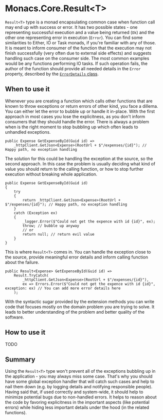 # Monacs.Core.Result\<T>

`Result<T>` type is a monad encapsulating common case when function call may end up with success or error. It has two possible states - one representing successful execution and a value being returned (`Ok`) and the other one representing error in execution (`Error`). You can find some similarities to Either, IO or Task monads, if you're familiar with any of those. It is meant to inform consumer of the function that the execution may not finish successfully (very often due to external side effects) and suggests handling such case on the consumer side. The most common examples would be any functions performing IO tasks. If such operation fails, the author of the function should provide all needed details in the `Error` property, described by the [`ErrorDetails` class](Errors.md).

## When to use it

Whenever you are creating a function which calls other functions that are known to throw exceptions or return errors of other kind, you face a dillema. You can either let the error to bubble up or handle it in-place. With the first approach in most cases you lose the explicitness, as you don't inform consumers that they should handle the error. There is always a problem when is the right moment to stop bubbling up which often leads to unhandled exceptions.

    public Expense GetExpenseById(Guid id) =>
        _httpClient.GetJson<Expense>(RootUrl + $"/expenses/{id}"); // Happy path, no exception handling

The solution for this could be handling the exception at the source, so the second approach. In this case the problem is usually deciding what kind of value you should return to the calling function, or how to stop further execution without breaking whole application.

    public Expense GetExpenseById(Guid id)
    {
        try
        {
            return _httpClient.GetJson<Expense>(RootUrl + $"/expenses/{id}"); // Happy path, no exception handling
        }
        catch (Exception ex)
        {
            _logger.Error($"Could not get the expence with id {id}", ex);
            throw; // bubble up anyway
            // or
            return null; // return evil value
        }
    }

This is where `Result<T>` comes in. You can handle the exception close to the source, provide meaningful error details and inform calling function about the failure.

    public Result<Expense> GetExpenseById(Guid id) =>
        Result.TryCatch(
            _httpClient.GetJson<Expense>(RootUrl + $"/expenses/{id}"),
            ex => Errors.Error($"Could not get the expence with id {id}", exception: ex) // You can add more error details here
        );

With the syntactic sugar provided by the extension methods you can write code that focuses mostly on the domain problem you are trying to solve. It leads to better understanding of the problem and better quality of the software.

## How to use it

TODO

## Summary

Using the `Result<T>` type won't prevent all of the exceptions bubbling up in the application - you may always miss some case. That's why you should have some global exception handler that will catch such cases and help to nail them down (e.g. by logging details and notifying responsible people). Having said that, if used correctly and system-wide, it should help to minimize potential bugs due to non-handled errors. It helps to reason about the code by favoring explicitness in the important aspects (like potential errors) while hiding less important details under the hood (in the related functions).